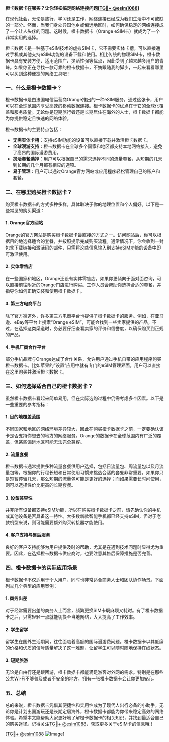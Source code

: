 **橙卡数据卡在哪买？让你轻松搞定网络连接问题[[TG💪+ @esim1088](https://t.me/s/esim1088)]**

在现代社会，无论是旅行、学习还是工作，网络连接已经成为我们生活中不可或缺的一部分。然而，当我们身处异国他乡或偏远地区时，如何确保稳定的网络连接成了一个让人头疼的问题。这时候，橙卡数据卡（Orange eSIM卡）就成为了一个非常实用的选择。

橙卡数据卡是一种基于eSIM技术的虚拟SIM卡，它不需要实体卡槽，可以直接通过手机或其他支持eSIM功能的设备下载和使用。相比传统的物理SIM卡，橙卡数据卡具有安装方便、适用范围广、灵活性强等优点，因此受到了越来越多用户的青睐。如果你正在寻找一款可靠的橙卡数据卡，不妨跟随我的脚步，一起来看看哪里可以买到这种便捷的网络工具吧！

### **一、什么是橙卡数据卡？**

橙卡数据卡是由法国电信运营商Orange推出的一种eSIM服务。通过这张卡，用户可以在全球范围内享受高速的移动数据连接。橙卡数据卡的优点在于它的全球化覆盖和服务质量。无论你是短期旅行者还是长期居住在海外的人士，橙卡数据卡都能为你提供稳定且快速的网络体验。

橙卡数据卡的主要特点包括：
- **无需实体卡槽**：支持eSIM功能的设备可以直接下载并激活橙卡数据卡。
- **全球漫游支持**：橙卡数据卡在全球多个国家和地区都支持本地网络接入，避免了高昂的国际漫游费用。
- **灵活套餐选择**：用户可以根据自己的需求选择不同的流量套餐，从短期的几天到长期的几个月都有相应的选项。
- **易于管理**：用户可以通过Orange官方网站或应用程序轻松管理自己的账户和套餐。

### **二、在哪里购买橙卡数据卡？**

购买橙卡数据卡的方式多种多样，具体取决于你的地理位置和个人偏好。以下是一些常见的购买渠道：

#### **1. Orange官方网站**
Orange的官方网站是购买橙卡数据卡最直接的方式之一。访问网站后，你可以根据目的地选择适合的套餐，并按照提示完成购买流程。通常情况下，你会收到一封包含下载链接和激活码的邮件，只需将这些信息输入到支持eSIM功能的设备中即可激活使用。

#### **2. 实体零售店**
在一些国家和地区，Orange还设有实体零售店。如果你更倾向于面对面咨询，可以直接前往附近的Orange门店进行购买。工作人员会帮助你选择合适的套餐，并指导你如何正确安装和使用橙卡数据卡。

#### **3. 第三方电商平台**
除了官方渠道外，许多第三方电商平台也提供了橙卡数据卡的服务。例如，在亚马逊、eBay等平台上搜索“Orange eSIM”，可能会找到一些卖家提供的产品。不过，在选择这类渠道时，务必要仔细查看卖家的评价和信誉度，以确保购买到正规的产品。

#### **4. 手机厂商合作平台**
部分手机品牌与Orange达成了合作关系，允许用户通过手机自带的应用程序购买橙卡数据卡。比如苹果的“设置”应用中就有专门的eSIM管理界面，用户可以直接在这里购买并激活橙卡数据卡。

### **三、如何选择适合自己的橙卡数据卡？**

虽然橙卡数据卡看起来简单易用，但在实际选购过程中仍需考虑多个因素。以下是一些重要的参考指标：

#### **1. 目的地覆盖范围**
不同国家和地区的网络环境差异较大，因此在购买橙卡数据卡之前，一定要确认该卡是否支持你想去的地方的网络服务。Orange的数据卡在全球范围内有广泛的覆盖，但某些偏远地区可能无法完全兼容。

#### **2. 流量套餐**
橙卡数据卡通常提供多种流量套餐供用户选择，包括日流量包、周流量包以及月流量包等。根据你的行程长短和日常使用习惯来挑选合适的套餐非常重要。如果你只是短暂停留几天，那么短期的流量包可能是更好的选择；而如果需要长时间使用，则可以选择性价比更高的长期套餐。

#### **3. 设备兼容性**
并非所有设备都支持eSIM功能，所以在购买橙卡数据卡之前，请先确认你的手机或其他设备是否具备这一特性。大多数新款智能手机都已经支持eSIM，但对于老款机型来说，则可能需要额外购买转接器才能使用。

#### **4. 客户支持与售后服务**
良好的客户支持能够为用户提供及时的帮助，尤其是在遇到技术问题时显得尤为重要。因此，在选择橙卡数据卡供应商时，也要注意其售后保障措施是否完善。

### **四、橙卡数据卡的实际应用场景**

橙卡数据卡不仅适用于个人用户，同时也非常适合商务人士和团队协作场景。下面列举几个典型的应用案例：

#### **1. 商务出差**
对于经常需要出差的商务人士而言，频繁更换SIM卡既麻烦又耗时。有了橙卡数据卡之后，只需轻轻一点就能切换至当地网络，大大提高了工作效率。

#### **2. 学生留学**
留学生在国外生活期间，往往面临着高额的国际漫游费问题。橙卡数据卡以其低廉的价格和优质的信号质量解决了这一难题，让留学生可以随时随地保持在线状态。

#### **3. 短期旅游**
无论是自由行还是跟团游，橙卡数据卡都能满足游客对外网的需求。特别是在那些公共Wi-Fi不够普及或者不安全的地方，拥有一张橙卡数据卡会让你更加安心。

### **五、总结**

总的来说，橙卡数据卡凭借其便捷性和实用性成为了现代人出行必备的小助手。无论你是计划出国游玩还是长期定居海外，橙卡数据卡都能为你带来稳定高效的网络体验。希望本文能帮助大家更好地了解橙卡数据卡的相关知识，并找到最适合自己的购买途径。记得关注[TG💪+ @esim1088](https://t.me/s/esim1088)，获取更多关于eSIM卡的信息哦！

[[TG💪+ @esim1088](https://t.me/s/esim1088) ![Image](https://i.postimg.cc/4NQfJmqS/Snipaste-2025-05-13-00-14-12.png)]